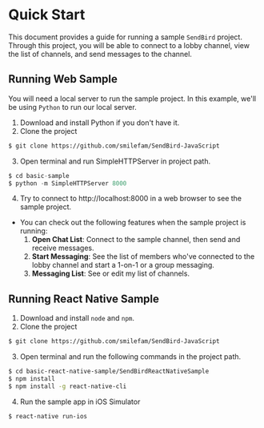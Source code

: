 Quick Start
===========

This document provides a guide for running a sample `SendBird` project.  
Through this project, you will be able to connect to a lobby channel, view the list of channels, and send messages to the channel.

## Running Web Sample 
You will need a local server to run the sample project. In this example, we'll be using `Python` to run our local server. 

1. Download and install Python if you don't have it.
2. Clone the project
``` bash
$ git clone https://github.com/smilefam/SendBird-JavaScript
```
3. Open terminal and run SimpleHTTPServer in project path.
``` python
$ cd basic-sample
$ python -m SimpleHTTPServer 8000
```
4. Try to connect to http://localhost:8000 in a web browser to see the sample project.

- You can check out the following features when the sample project is running:
  1. **Open Chat List**: Connect to the sample channel, then send and receive messages.
  2. **Start Messaging**: See the list of members who've connected to the lobby channel and start a 1-on-1 or a group messaging.
  3. **Messaging List**: See or edit my list of channels.


## Running React Native Sample 

1. Download and install `node` and `npm`.
2. Clone the project
``` bash
$ git clone https://github.com/smilefam/SendBird-JavaScript
```
3. Open terminal and run the following commands in the project path.
``` bash
$ cd basic-react-native-sample/SendBirdReactNativeSample
$ npm install
$ npm install -g react-native-cli
```
4. Run the sample app in iOS Simulator
``` bash
$ react-native run-ios
```




